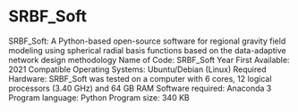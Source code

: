 # SRBF_Soft
SRBF_Soft: A Python-based open-source software for regional gravity field modeling using spherical radial basis functions based on the data-adaptive network design methodology
Name of Code: SRBF_Soft
Year First Available: 2021
Compatible Operating Systems: Ubuntu/Debian (Linux)
Required Hardware: SRBF_Soft was tested on a computer with 6 cores, 12 logical processors (3.40 GHz) and 64 GB RAM 
Software required: Anaconda 3
Program language: Python
Program size: 340 KB
